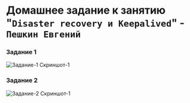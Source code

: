 # Домашнее задание к занятию "`Disaster recovery и Keepalived`" - `Пешкин Евгений`


### Задание 1
![Задание-1 Скриншот-1](https://github.com/1.md/blob/main/img/1.png)

### Задание 2
![Задание-2 Скриншот-1](https://github.com/1.md/blob/main/img/screenshot.png)

